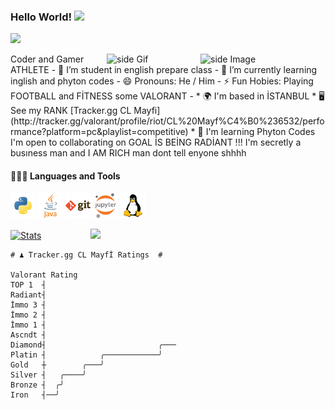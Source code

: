 ### Hello World!  <img src="https://github.com/sciencepal/sciencepal/blob/master/assets/Hi.gif" width="29px">
  ![](https://komarev.com/ghpvc/?username=Yusuf11878&label=Profile%20Visits&color=blue&style=for-the-badge)
  
<img src="https://github.com/sciencepal/sciencepal/blob/master/assets/life_balance.gif" alt="side Image" align="right" width="200" height="auto" />
<img src="https://media3.giphy.com/media/ZEB6yFbLnhyQf7g3hn/giphy.gif" alt="side Gif" align="right" width="150" height="auto"/> </a>
  Coder and Gamer ATHLETE
  - 🔭 I’m student in english prepare class
  - 🌱 I’m currently learning inglish and phyton codes
  - 😄 Pronouns: He / Him
  - ⚡ Fun Hobies: Playing FOOTBALL and FİTNESS some VALORANT
  - * 🌍  I'm based in İSTANBUL
  * 🖥️  See my RANK [Tracker.gg CL Mayfi](http://tracker.gg/valorant/profile/riot/CL%20Mayf%C4%B0%236532/performance?platform=pc&playlist=competitive)
  * 🧠  I'm learning Phyton Codes  I'm open to collaborating on GOAL İS BEİNG RADİANT
  !!!  I'm secretly a busıness man and I AM RICH man dont tell enyone shhhh
  
  #### 👨🏻‍💻 Languages and Tools <br />

  <code><img height="40" src="https://raw.githubusercontent.com/github/explore/80688e429a7d4ef2fca1e82350fe8e3517d3494d/topics/python/python.png"></code>
  <code><img height="40" src="https://raw.githubusercontent.com/github/explore/80688e429a7d4ef2fca1e82350fe8e3517d3494d/topics/java/java.png"></code>
  <code><img height="40" src="https://raw.githubusercontent.com/github/explore/80688e429a7d4ef2fca1e82350fe8e3517d3494d/topics/git/git.png"></code>
  <code><img height="40" src="https://raw.githubusercontent.com/github/explore/80688e429a7d4ef2fca1e82350fe8e3517d3494d/topics/jupyter-notebook/jupyter-notebook.png"></code>
  <code><img height="40" src="https://raw.githubusercontent.com/github/explore/80688e429a7d4ef2fca1e82350fe8e3517d3494d/topics/linux/linux.png"></code>
  
  [![Stats](https://github-readme-stats.vercel.app/api?username=sciencepal&show_icons=true&theme=radical)](https://github-readme-stats.vercel.app/api?username=sciencepal&show_icons=true&theme=radical)&nbsp; &nbsp; &nbsp; &nbsp; &nbsp; &nbsp; &nbsp; &nbsp; &nbsp; &nbsp; <img src="https://github.com/sciencepal/sciencepal/blob/master/assets/saved.gif" width="195">
  



  ```
  # ♟︎ Tracker.gg CL Mayfİ Ratings  #
  
  Valorant Rating                                                                        
TOP 1  ┤                                                                                
Radiant┤                       
İmmo 3 ┤                    
İmmo 2 ┤                    
İmmo 1 ┤                  
Ascndt ┤               
Diamond┤                         ╭───                 
Platin ┤            ╭────────────╯                           
Gold   ┼        ╭───╯                                       
Silver ┤   ╭────╯      
Bronze ┤  ╭╯      
Iron   ┤──╯

 
  ```
  
